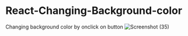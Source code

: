 # React-Changing-Background-color
Changing background color by onclick on button
![Screenshot (35)](https://github.com/basavagithubin/React-Changing-Background-color/assets/107114521/028d2d88-1a03-4770-a2e3-645aa61b6f85)
